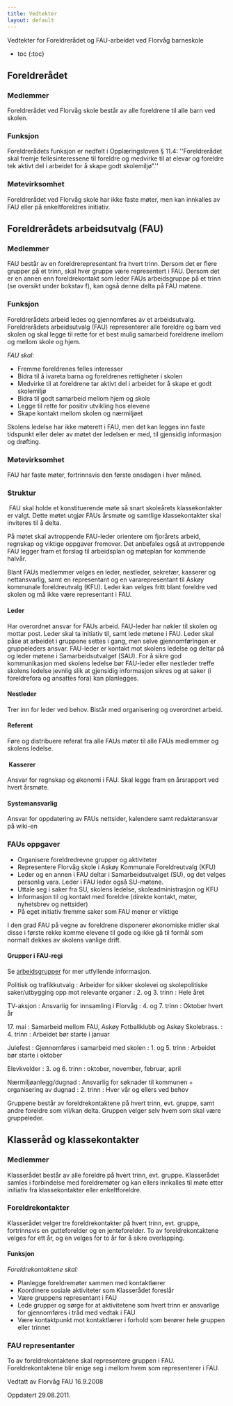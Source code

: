 ```yaml
---
title: Vedtekter
layout: default
---
```


Vedtekter for Foreldrerådet og FAU-arbeidet ved Florvåg barneskole

* toc
{:toc}

## Foreldrerådet

### Medlemmer

Foreldrerådet ved Florvåg skole består av alle foreldrene til alle barn ved skolen. 

### Funksjon

Foreldrerådets funksjon er nedfelt i Opplæringsloven § 11.4: ''Foreldrerådet skal fremje fellesinteressene til foreldre og medvirke til at elevar og foreldre tek aktivt del i arbeidet for å skape godt skolemiljø”.'' 

### Møtevirksomhet

Foreldrerådet ved Florvåg skole har ikke faste møter, men kan innkalles av FAU eller på enkeltforeldres initiativ.

## Foreldrerådets arbeidsutvalg (FAU)

### Medlemmer

FAU består av en foreldrerepresentant fra hvert trinn. Dersom det er flere grupper på et trinn, skal hver gruppe være representert i FAU. Dersom det er en annen enn foreldrekontakt som leder FAUs arbeidsgruppe på et trinn (se oversikt under bokstav f), kan også denne delta på FAU møtene. 

### Funksjon

Foreldrerådets arbeid ledes og gjennomføres av et arbeidsutvalg. Foreldrerådets arbeidsutvalg (FAU) representerer alle foreldre og barn ved skolen og skal legge til rette for et best mulig samarbeid foreldrene imellom og mellom skole og hjem.

*FAU skal:*

* Fremme foreldrenes felles interesser
* Bidra til å ivareta barna og foreldrenes rettigheter i skolen 
* Medvirke til at foreldrene tar aktivt del i arbeidet for å skape et godt skolemiljø
* Bidra til godt samarbeid mellom hjem og skole 
* Legge til rette for positiv utvikling hos elevene
* Skape kontakt mellom skolen og nærmiljøet

Skolens ledelse har ikke møterett i FAU, men det kan legges inn faste tidspunkt eller deler av møtet der ledelsen er med, til gjensidig informasjon og drøfting.

### Møtevirksomhet

FAU har faste møter, fortrinnsvis den første onsdagen i hver måned.

### Struktur

 FAU skal holde et konstituerende møte så snart skoleårets klassekontakter er valgt. Dette møtet utgjør FAUs årsmøte og samtlige klassekontakter skal inviteres til å delta. 

På møtet skal avtroppende FAU-leder orientere om fjorårets arbeid, regnskap og viktige oppgaver fremover. Det anbefales også at avtroppende FAU legger fram et forslag til arbeidsplan og møteplan for kommende halvår. 

Blant FAUs medlemmer velges en leder, nestleder, sekretær, kasserer og nettansvarlig, samt en representant og en vararepresentant til Askøy kommunale foreldreutvalg (KFU). Leder kan velges fritt blant foreldre ved skolen og må ikke være representant i FAU.

#### Leder

Har overordnet ansvar for FAUs arbeid. FAU-leder har nøkler til skolen og mottar post. Leder skal ta initiativ til, samt lede møtene i FAU. Leder skal påse at arbeidet i gruppene settes i gang, men selve gjennomføringen er gruppeleders ansvar. FAU-leder er kontakt mot skolens ledelse og deltar på og leder møtene i Samarbeidsutvalget (SAU). For å sikre god kommunikasjon med skolens ledelse bør FAU-leder eller nestleder treffe skolens ledelse jevnlig slik at gjensidig informasjon sikres og at saker (i foreldrefora og ansattes fora) kan planlegges. 

#### Nestleder

Trer inn for leder ved behov. Bistår med organisering og overordnet arbeid. 

#### Referent

Føre og distribuere referat fra alle FAUs møter til alle FAUs medlemmer og skolens ledelse.

####  Kasserer

Ansvar for regnskap og økonomi i FAU. Skal legge fram en årsrapport ved hvert årsmøte. 

#### Systemansvarlig

Ansvar for oppdatering av FAUs nettsider, kalendere samt redaktøransvar på wiki-en

### FAUs oppgaver

* Organisere foreldredrevne grupper og aktiviteter
* Representere Florvåg skole i Askøy Kommunale Foreldreutvalg (KFU)
* Leder og en annen i FAU deltar i Samarbeidsutvalget (SU), og det velges personlig vara. Leder i FAU leder også SU-møtene.
* Uttale seg i saker fra SU, skolens ledelse, skoleadministrasjon og KFU
* Informasjon til og kontakt med foreldre (direkte kontakt, møter, nyhetsbrev og nettsider) 
* På eget initiativ fremme saker som FAU mener er viktige

I den grad FAU på vegne av foreldrene disponerer økonomiske midler skal disse i første rekke komme elevene til gode og ikke gå til formål som normalt dekkes av skolens vanlige drift.

#### Grupper i FAU-regi

Se [arbeidsgrupper](/arbeidsgrupper/) for mer utfyllende informasjon.

Politisk og trafikkutvalg
: Arbeider for sikker skolevei og skolepolitiske saker/utbygging opp mot relevante organer
: 2\. og 3. trinn
: Hele året

TV-aksjon
: Ansvarlig for innsamling i Florvåg
: 4\. og 7. trinn
: Oktober hvert år

17\. mai
: Samarbeid mellom FAU, Askøy Fotballklubb og Askøy Skolebrass.
: 4\. trinn
: Arbeidet bør starte i januar

Julefest
: Gjennomføres i samarbeid med skolen
: 1\. og 5. trinn
: Arbeidet bør starte i oktober

Elevkvelder
: 3\. og 6. trinn
: oktober, november, februar, april

Nærmiljøanlegg/dugnad
: Ansvarlig for søknader til kommunen + organisering av dugnad
: 2\. trinn
: Hver vår og ellers ved behov


Gruppene består av foreldrekontaktene på hvert trinn, evt. gruppe, samt andre foreldre som vil/kan delta. Gruppen velger selv hvem som skal være gruppeleder.

## Klasseråd og klassekontakter

### Medlemmer

Klasserådet består av alle foreldre på hvert trinn, evt. gruppe. Klasserådet samles i forbindelse med foreldremøter og kan ellers innkalles til møte etter initiativ fra klassekontakter eller enkeltforeldre.  

### Foreldrekontakter

Klasserådet velger tre foreldrekontakter på hvert trinn, evt. gruppe, fortrinnsvis en gutteforelder og en jenteforelder. To av foreldrekontaktene velges for ett år, og en velges for to år for å sikre overlapping.  

#### Funksjon

*Foreldrekontaktene skal:*

* Planlegge foreldremøter sammen med kontaktlærer
* Koordinere sosiale aktiviteter som Klasserådet foreslår 
* Være gruppens representant i FAU
* Lede grupper og sørge for at aktivitetene som hvert trinn er ansvarlige for gjennomføres i tråd med vedtak i FAU
* Være kontaktpunkt mot kontaktlærer i forhold som berører hele gruppen eller trinnet

### FAU representanter

To av foreldrekontaktene skal representere gruppen i FAU. Foreldrekontaktene blir enige seg i mellom hvem som representerer i FAU.  

Vedtatt av Florvåg FAU 16.9.2008

Oppdatert 29.08.2011.